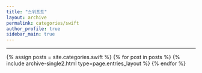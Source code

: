 ```yaml
---
title: "스위프트"
layout: archive
permalink: categories/swift
author_profile: true
sidebar_main: true
---
```


<!-- 공백이 포함되어 있는 카테고리 이름의 경우 site.categories.['a b c'] 이런식으로! -->

***

{% assign posts = site.categories.swift %}
{% for post in posts %} {% include archive-single2.html type=page.entries_layout %} {% endfor %}